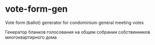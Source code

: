 # vote-form-gen
Vote form (ballot) generator for condominium general meeting votes

Генератор бланков голосования на общем собрании собственников многоквартирного дома
